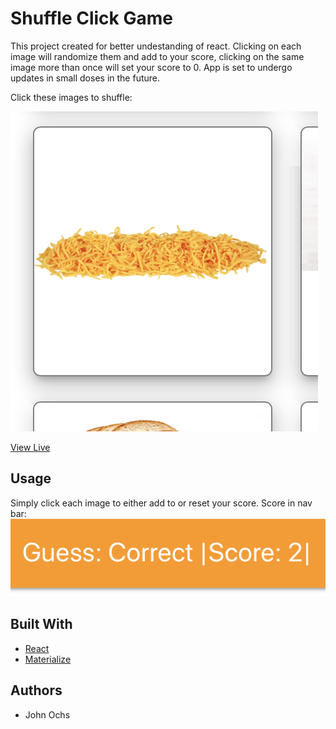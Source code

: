 # Shuffle Click Game
This project created for better undestanding of react. Clicking on each image will randomize them and add to your score, clicking on the same image more than once will set your score to 0. App is set to undergo updates in small doses in the future.

Click these images to shuffle:

![item](item.png)

[View Live](https://cheese-click.herokuapp.com)

## Usage
Simply click each image to either add to or reset your score.
Score in nav bar:
![item](score.png)

## Built With
* [React](https://reactjs.org)
* [Materialize](https://materializecss.com)

## Authors
* John Ochs
